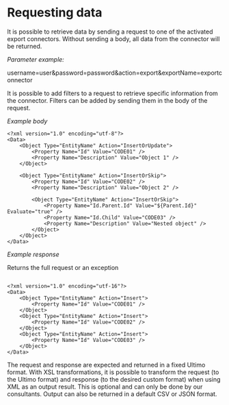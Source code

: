 # Requesting data

It is possible to retrieve data by sending a request to one of the activated export connectors. Without sending a body, all data from the connector will be returned.

_Parameter example:_

username=user&password=password&action=export&exportName=exportconnector

It is possible to add filters to a request to retrieve specific information from the connector. Filters can be added by sending them in the body of the request.

_Example body_

```text
<?xml version="1.0" encoding="utf-8"?>
<Data>
	<Object Type="EntityName" Action="InsertOrUpdate">
		<Property Name="Id" Value="CODE01" />
		<Property Name="Description" Value="Object 1" />
	</Object>       

	<Object Type="EntityName" Action="InsertOrSkip">
		<Property Name="Id" Value="CODE02" />
		<Property Name="Description" Value="Object 2" />

		<Object Type="EntityName" Action="InsertOrSkip">
			<Property Name="Id.Parent.Id" Value="${Parent.Id}" Evaluate="true" />
			<Property Name="Id.Child" Value="CODE03" />
			<Property Name="Description" Value="Nested object" />
		</Object>
	</Object>             
</Data>
```

_Example response_

Returns the full request or an exception

```text

<?xml version="1.0" encoding="utf-16"?>
<Data>
	<Object Type="EntityName" Action="Insert">
		<Property Name="Id" Value="CODE01" />
	</Object>
	<Object Type="EntityName" Action="Insert">
		<Property Name="Id" Value="CODE02" />
	</Object>
	<Object Type="EntityName" Action="Insert">
		<Property Name="Id" Value="CODE03" />
	</Object>
</Data>

```

The request and response are expected and returned in a fixed Ultimo format. With XSL transformations, it is possible to transform the request \(to the Ultimo format\) and response \(to the desired custom format\) when using XML as an output result. This is optional and can only be done by our consultants. Output can also be returned in a default CSV or JSON format.

